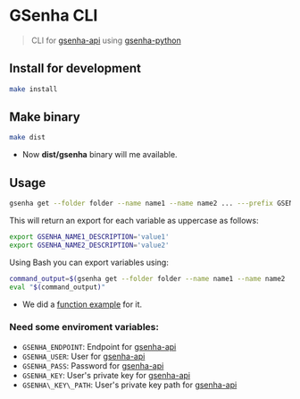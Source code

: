 # GSenha CLI
> CLI for [gsenha-api](https://github.com/globocom/gsenha-api) using [gsenha-python](https://github.com/globocom/gsenha-python)

## Install for development

~~~bash
make install
~~~

## Make binary

~~~bash
make dist
~~~

* Now **dist/gsenha** binary will me available.

## Usage

~~~bash
gsenha get --folder folder --name name1 --name name2 ... ---prefix GSENHA_
~~~

This will return an export for each variable as uppercase as follows:

~~~bash
export GSENHA_NAME1_DESCRIPTION='value1'
export GSENHA_NAME2_DESCRIPTION='value2'
~~~

Using Bash you can export variables using:

~~~bash
command_output=$(gsenha get --folder folder --name name1 --name name2 ... ---prefix GSENHA_)
eval "$(command_output)"
~~~

* We did a [function example](https://gist.github.com/dmvieira/0b46b2ba61c8541349e9d106e88bbbe8) for it. 

### Need some enviroment variables:

* `GSENHA_ENDPOINT`: Endpoint for [gsenha-api](https://github.com/globocom/gsenha-api)
* `GSENHA_USER`: User for [gsenha-api](https://github.com/globocom/gsenha-api)
* `GSENHA_PASS`: Password for [gsenha-api](https://github.com/globocom/gsenha-api)
* `GSENHA_KEY`: User's private key for [gsenha-api](https://github.com/globocom/gsenha-api)
* `GSENHA\_KEY\_PATH`: User's private key path for [gsenha-api](https://github.com/globocom/gsenha-api)
